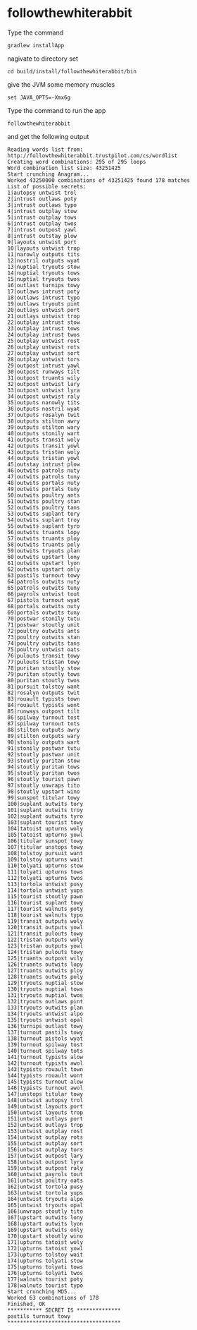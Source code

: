 # followthewhiterabbit
Type the command

    gradlew installApp
    
nagivate to directory set 

    cd build/install/followthewhiterabbit/bin

give the JVM some memory muscles
    
    set JAVA_OPTS=-Xmx6g

Type the command to run the app
    
    followthewhiterabbit

and get the following output 

    Reading words list from: http://followthewhiterabbit.trustpilot.com/cs/wordlist
    Creating word combinations: 295 of 295 loops
    Word combination list size: 43251425
    Start crunching Anagram...
    Worked 43250000 combinations of 43251425 found 178 matches
    List of possible secrets:
    1|autopsy untwist trol
    2|intrust outlaws poty
    3|intrust outlaws typo
    4|intrust outplay stow
    5|intrust outplay tows
    6|intrust outplay twos
    7|intrust outpost yawl
    8|intrust outstay plow
    9|layouts untwist port
    10|layouts untwist trop
    11|narowly outputs tits
    12|nostril outputs wyat
    13|nuptial tryouts stow
    14|nuptial tryouts tows
    15|nuptial tryouts twos
    16|outlast turnips towy
    17|outlaws intrust poty
    18|outlaws intrust typo
    19|outlaws tryouts pint
    20|outlays untwist port
    21|outlays untwist trop
    22|outplay intrust stow
    23|outplay intrust tows
    24|outplay intrust twos
    25|outplay untwist rost
    26|outplay untwist rots
    27|outplay untwist sort
    28|outplay untwist tors
    29|outpost intrust yawl
    30|outpost runways tilt
    31|outpost truants wily
    32|outpost untwist lary
    33|outpost untwist lyra
    34|outpost untwist raly
    35|outputs narowly tits
    36|outputs nostril wyat
    37|outputs rosalyn twit
    38|outputs stilton awry
    39|outputs stilton wary
    40|outputs stonily wart
    41|outputs transit woly
    42|outputs transit yowl
    43|outputs tristan woly
    44|outputs tristan yowl
    45|outstay intrust plow
    46|outwits patrols nuty
    47|outwits patrols tuny
    48|outwits portals nuty
    49|outwits portals tuny
    50|outwits poultry ants
    51|outwits poultry stan
    52|outwits poultry tans
    53|outwits suplant tory
    54|outwits suplant troy
    55|outwits suplant tyro
    56|outwits truants lopy
    57|outwits truants ploy
    58|outwits truants poly
    59|outwits tryouts plan
    60|outwits upstart lony
    61|outwits upstart lyon
    62|outwits upstart only
    63|pastils turnout towy
    64|patrols outwits nuty
    65|patrols outwits tuny
    66|payrols untwist tout
    67|pistols turnout wyat
    68|portals outwits nuty
    69|portals outwits tuny
    70|postwar stonily tutu
    71|postwar stoutly unit
    72|poultry outwits ants
    73|poultry outwits stan
    74|poultry outwits tans
    75|poultry untwist oats
    76|pulouts transit towy
    77|pulouts tristan towy
    78|puritan stoutly stow
    79|puritan stoutly tows
    80|puritan stoutly twos
    81|pursuit tolstoy want
    82|rosalyn outputs twit
    83|rouault typists town
    84|rouault typists wont
    85|runways outpost tilt
    86|spilway turnout tost
    87|spilway turnout tots
    88|stilton outputs awry
    89|stilton outputs wary
    90|stonily outputs wart
    91|stonily postwar tutu
    92|stoutly postwar unit
    93|stoutly puritan stow
    94|stoutly puritan tows
    95|stoutly puritan twos
    96|stoutly tourist pawn
    97|stoutly unwraps tito
    98|stoutly upstart wino
    99|sunspot titular towy
    100|suplant outwits tory
    101|suplant outwits troy
    102|suplant outwits tyro
    103|suplant tourist towy
    104|tatoist upturns woly
    105|tatoist upturns yowl
    106|titular sunspot towy
    107|titular unstops towy
    108|tolstoy pursuit want
    109|tolstoy upturns wait
    110|tolyati upturns stow
    111|tolyati upturns tows
    112|tolyati upturns twos
    113|tortola untwist pusy
    114|tortola untwist yups
    115|tourist stoutly pawn
    116|tourist suplant towy
    117|tourist walnuts poty
    118|tourist walnuts typo
    119|transit outputs woly
    120|transit outputs yowl
    121|transit pulouts towy
    122|tristan outputs woly
    123|tristan outputs yowl
    124|tristan pulouts towy
    125|truants outpost wily
    126|truants outwits lopy
    127|truants outwits ploy
    128|truants outwits poly
    129|tryouts nuptial stow
    130|tryouts nuptial tows
    131|tryouts nuptial twos
    132|tryouts outlaws pint
    133|tryouts outwits plan
    134|tryouts untwist alpo
    135|tryouts untwist opal
    136|turnips outlast towy
    137|turnout pastils towy
    138|turnout pistols wyat
    139|turnout spilway tost
    140|turnout spilway tots
    141|turnout typists alow
    142|turnout typists awol
    143|typists rouault town
    144|typists rouault wont
    145|typists turnout alow
    146|typists turnout awol
    147|unstops titular towy
    148|untwist autopsy trol
    149|untwist layouts port
    150|untwist layouts trop
    151|untwist outlays port
    152|untwist outlays trop
    153|untwist outplay rost
    154|untwist outplay rots
    155|untwist outplay sort
    156|untwist outplay tors
    157|untwist outpost lary
    158|untwist outpost lyra
    159|untwist outpost raly
    160|untwist payrols tout
    161|untwist poultry oats
    162|untwist tortola pusy
    163|untwist tortola yups
    164|untwist tryouts alpo
    165|untwist tryouts opal
    166|unwraps stoutly tito
    167|upstart outwits lony
    168|upstart outwits lyon
    169|upstart outwits only
    170|upstart stoutly wino
    171|upturns tatoist woly
    172|upturns tatoist yowl
    173|upturns tolstoy wait
    174|upturns tolyati stow
    175|upturns tolyati tows
    176|upturns tolyati twos
    177|walnuts tourist poty
    178|walnuts tourist typo
    Start crunching MD5...
    Worked 63 combinations of 178
    Finished, OK
    *********** SECRET IS **************
    pastils turnout towy
    ************************************    
